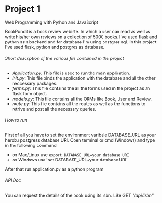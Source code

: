 # Project 1

Web Programming with Python and JavaScript

BookPundit is a book review webiste. In which a user can read as well as write his/her own reviews on a collection of 5000 books.
I've used flask and python as a backend and for database I'm using postgres sql.
In this project I've used flask, python and postgres as database.

###### Short description of the various file contained in the project

* _Application.py:_ This file is used to run the main application.
* _init.py_: This file binds the application with the database and all the other neccessary packages.
* _forms.py_: This file contains the all the forms used in the project as an flask form object.
* _models.py_: This file contains all the ORMs like Book, User and Review.
* _route.py_: This file contains all the routes as well as the functions to retrive and post all the necessary queries.

###### How to run
First of all you have to set the environment varibale DATABASE_URL as your heroku postgress database URI.
Open terminal or cmd (Windows) and type in the following command
* on Mac/Linux use `export DATABASE_URL=your database URI`
* on Windows use 'set DATABASE_URL=your database URI`

After that run application.py as a python program

###### API Doc
You can request the details of the book using its isbn. Like GET _"/api/isbn"_
